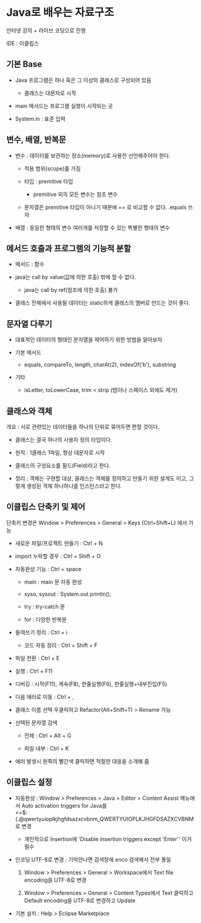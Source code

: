 # Java로 배우는 자료구조

인터넷 강의 + 라이브 코딩으로 진행

IDE : 이클립스

## 기본 Base

- Java 프로그램은 하나 혹은 그 이상의 클래스로 구성되어 있음
  
  - 클래스는 대문자로 시작

- main 메서드는 프로그램 실행이 시작되는 곳

- System.in : 표준 입력

## 변수, 배열, 반복문

- 변수 : 데이터를 보관하는 장소(memory)로 사용전 선언해주어야 한다.
  
  - 적용 범위(scope)를 가짐
  
  - 타입 : premitive 타입
    
    - premitive 외의 모든 변수는 참조 변수
  
  - 문자열은 premitive 타입이 아니기 때문에 == 로 비교할 수 없다. 
    .equals 쓰자

- 배열 : 동일한 형태의 변수 여러개를 저장할 수 있는 특별한 형태의 변수

## 메서드 호출과 프로그램의 기능적 분할

- 메서드 : 함수

- java는 call by value(값에 의한 호출) 밖에 할 수 없다. 
  
  - java는 call by ref(참조에 의한 호출) 불가

- 클래스 전체에서 사용될 데이터는 static하게 클래스의 멤버로 만드는 것이 좋다.

## 문자열 다루기

- 대표적인 데이터의 형태인 문자열을 제어하기 위한 방법을 알아보자

- 기본 메서드
  
  - equals, compareTo, length, charAt(2), indexOf('b'), substring

- 기타
  
  - isLetter, toLowerCase, trim < strip (탭이나 스페이스 외에도 제거)

## 클래스와 객체

개요 : 서로 관련있는 데이터들을 하나의 단위로 묶어두면 편할 것이다.

- 클래스는 결국 하나의 사용자 정의 타입이다.

- 원칙 : 1클래스 1파일, 항상 대문자로 시작

- 클래스의 구성요소를 필드(Field)라고 한다.

- 정리 : 객체는 구현할 대상, 클래스는 객체를 정의하고 만들기 위한 설계도 이고, 그렇게 생성된 객체 하나하나를 인스턴스라고 한다.

## 이클립스 단축키 및 제어

단축키 변경은 Window > Preferences > General > Keys (Ctrl+Shift+L) 에서 가능

- 새로운 파일/프로젝트 만들기 : Ctrl + N

- import 누락할 경우 : Ctrl + Shift + O

- 자동완성 기능 : Ctrl + space
  
  - main : main 문 자동 완성
  
  - syso, sysout : System.out.println();
  
  - try : try-catch 문
  
  - for : 다양한 반복문

- 들여쓰기 정리 : Ctrl + i
  
  - 코드 자동 정리 : Ctrl + Shift + F

- 파일 전환 : Ctrl + E

- 실행 : Ctrl + F11

- 디버깅 : 시작(F11), 계속(F8), 한줄실행(F6), 한줄실행+내부진입(F5)

- 다음 에러로 이동 : Ctrl + ,

- 클래스 이름 선택 우클릭하고 Refactor(Alt+Shift+T) > Rename 가능

- 선택된 문자열 검색 
  
  - 전체 : Ctrl + Alt + G 
  
  - 파일 내부 : Ctrl + K

- 에러 발생시 왼쪽의 빨간색 클릭하면 적절한 대응을 소개해 줌

## 이클립스 설정

- 자동완성 : Window > Preferences > Java > Editor > Content Assist 메뉴에서 Auto activation triggers for Java를  
  <=$:{.@qwertyuioplkjhgfdsazxcvbnm_QWERTYUIOPLKJHGFDSAZXCVBNM
  로 변경
  
  - 개인적으로 Insertion에 'Disable insertion triggers except 'Enter'' 이거 필수

- 인코딩 UTF-8로 변경 : 기억안나면 검색창에 enco 검색해서 전부 통일
  
  1. Window > Preferences > General > Workspace에서 Text file encoding을 UTF-8로 변경
  
  2. Window > Preferences > General > Content Types에서 Text 클릭하고 Default encoding을 UTF-8로 변경하고 Update

- 기본 설치 : Help > Eclipse Marketplace
